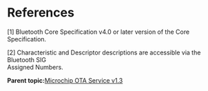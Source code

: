 # References

\[1\] Bluetooth Core Specification v4.0 or later version of the Core Specification.

\[2\] Characteristic and Descriptor descriptions are accessible via the Bluetooth SIG<br /> Assigned Numbers.

**Parent topic:**[Microchip OTA Service v1.3](GUID-ADB0AB34-DEE4-4107-8618-C3FBA1CDDDA1.md)

